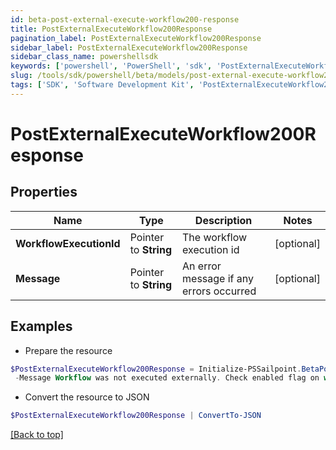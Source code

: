 ```yaml
---
id: beta-post-external-execute-workflow200-response
title: PostExternalExecuteWorkflow200Response
pagination_label: PostExternalExecuteWorkflow200Response
sidebar_label: PostExternalExecuteWorkflow200Response
sidebar_class_name: powershellsdk
keywords: ['powershell', 'PowerShell', 'sdk', 'PostExternalExecuteWorkflow200Response'] 
slug: /tools/sdk/powershell/beta/models/post-external-execute-workflow200-response
tags: ['SDK', 'Software Development Kit', 'PostExternalExecuteWorkflow200Response']
---
```



# PostExternalExecuteWorkflow200Response

## Properties

Name | Type | Description | Notes
------------ | ------------- | ------------- | -------------
**WorkflowExecutionId** |  Pointer to **String** | The workflow execution id | [optional] 
**Message** |  Pointer to **String** | An error message if any errors occurred | [optional] 

## Examples

- Prepare the resource
```powershell
$PostExternalExecuteWorkflow200Response = Initialize-PSSailpoint.BetaPostExternalExecuteWorkflow200Response  -WorkflowExecutionId 0e11cefa-96e7-4b67-90d0-065bc1da5753 `
 -Message Workflow was not executed externally. Check enabled flag on workflow definition
```

- Convert the resource to JSON
```powershell
$PostExternalExecuteWorkflow200Response | ConvertTo-JSON
```


[[Back to top]](#) 

